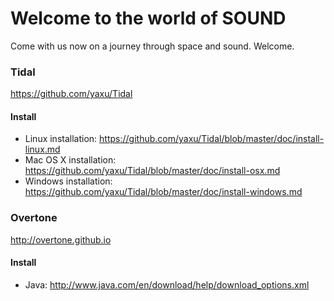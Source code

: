 # Welcome to the world of SOUND

Come with us now on a journey through space and sound. Welcome.

### Tidal

https://github.com/yaxu/Tidal

#### Install

* Linux installation:    https://github.com/yaxu/Tidal/blob/master/doc/install-linux.md
* Mac OS X installation: https://github.com/yaxu/Tidal/blob/master/doc/install-osx.md
* Windows installation:  https://github.com/yaxu/Tidal/blob/master/doc/install-windows.md

### Overtone

http://overtone.github.io

#### Install

* Java: http://www.java.com/en/download/help/download_options.xml
